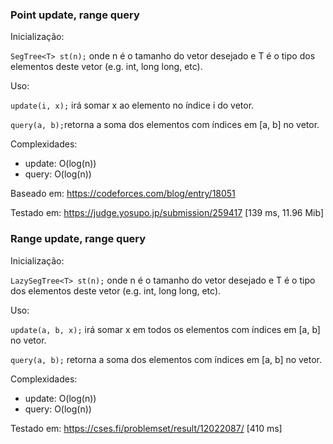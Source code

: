 ### Point update, range query

Inicialização:

``SegTree<T> st(n);`` onde n é o tamanho do vetor desejado e T é o tipo dos elementos deste vetor (e.g. int, long long, etc).   

Uso:

``update(i, x);`` irá somar x ao elemento no índice i do vetor.

``query(a, b);``retorna a soma dos elementos com índices em [a, b] no vetor.
 
Complexidades:
- update: O(log(n))
- query: O(log(n))
 
Baseado em: https://codeforces.com/blog/entry/18051

Testado em: https://judge.yosupo.jp/submission/259417 [139 ms,	11.96 Mib]

### Range update, range query

Inicialização:

``LazySegTree<T> st(n);`` onde n é o tamanho do vetor desejado e T é o tipo dos elementos deste vetor (e.g. int, long long, etc).   

Uso:

``update(a, b, x);`` irá somar x em todos os elementos com índices em [a, b] no vetor.

``query(a, b);`` retorna a soma dos elementos com índices em [a, b] no vetor.

Complexidades:
- update: O(log(n))
- query: O(log(n))
 
Testado em: https://cses.fi/problemset/result/12022087/ [410 ms]
